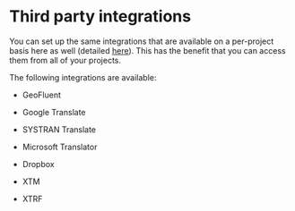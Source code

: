 # Third party integrations

You can set up the same integrations that are available on a per-project basis here as well (detailed [here](../dashboard2/thirdparty.html)). This has the benefit that you can access them from all of your projects.

The following integrations are available:

- GeoFluent

- Google Translate

- SYSTRAN Translate

- Microsoft Translator

- Dropbox

- XTM

- XTRF